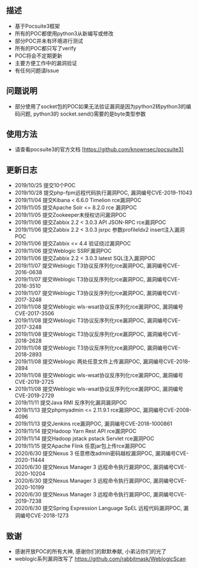 ## 描述
* 基于Pocsuite3框架
* 所有的POC都使用python3从新编写或修改
* 部分POC并未有环境进行测试
* 所有的POC都只写了verify
* POC将会不定期更新
* 主要方便工作中的漏洞验证
* 有任何问题请Issue

## 问题说明
* 部分使用了socket包的POC如果无法验证漏洞是因为python2转python3的编码问题, python3的 socket.send()需要的是byte类型参数

## 使用方法
* 请查看pocsuite3的官方文档 
[https://github.com/knownsec/pocsuite3]

## 更新日志
* 2019/10/25 提交10个POC
* 2019/10/28 提交php-fpm远程代码执行漏洞POC, 漏洞编号CVE-2019-11043
* 2019/11/04 提交Kibana < 6.6.0 Timelion rce漏洞POC
* 2019/11/05 提交Apache Solr <= 8.2.0 rce 漏洞POC
* 2019/11/05 提交Zookeeper未授权访问漏洞POC
* 2019/11/06 提交Zabbix 2.2 < 3.0.3 API JSON-RPC rce漏洞POC
* 2019/11/06 提交Zabbix 2.2 < 3.0.3 jsrpc 参数profileIdx2 insert注入漏洞POC
* 2019/11/06 提交Zabbix <= 4.4 验证绕过漏洞POC
* 2019/11/06 提交Weblogic SSRF漏洞POC
* 2019/11/06 提交Zabbix 2.2 < 3.0.3 latest SQL注入漏洞POC
* 2019/11/07 提交Weblogic T3协议反序列化rce漏洞POC, 漏洞编号CVE-2016-0638
* 2019/11/07 提交Weblogic T3协议反序列化rce漏洞POC, 漏洞编号CVE-2016-3510
* 2019/11/07 提交Weblogic T3协议反序列化rce漏洞POC, 漏洞编号CVE-2017-3248
* 2019/11/08 提交Weblogic wls-wsat协议反序列化rce漏洞POC, 漏洞编号CVE-2017-3506
* 2019/11/08 提交Weblogic T3协议反序列化rce漏洞POC, 漏洞编号CVE-2017-3248
* 2019/11/08 提交Weblogic T3协议反序列化rce漏洞POC, 漏洞编号CVE-2018-2628
* 2019/11/08 提交Weblogic T3协议反序列化rce漏洞POC, 漏洞编号CVE-2018-2893
* 2019/11/08 提交Weblogic 两处任意文件上传漏洞POC, 漏洞编号CVE-2018-2894
* 2019/11/08 提交Weblogic wls-wsat协议反序列化rce漏洞POC, 漏洞编号CVE-2019-2725
* 2019/11/08 提交Weblogic wls-wsat协议反序列化rce漏洞POC, 漏洞编号CVE-2019-2729
* 2019/11/11 提交Java RMI 反序列化漏洞漏洞POC
* 2019/11/13 提交phpmyadmin <= 2.11.9.1 rce漏洞POC, 漏洞编号CVE-2008-4096
* 2019/11/13 提交Jenkins rce漏洞POC, 漏洞编号CVE-2018-1000861
* 2019/11/14 提交Hadoop Yarn Rest API rce漏洞POC
* 2019/11/14 提交Hadoop jstack pstack Servlet rce漏洞POC
* 2019/11/15 提交Apache Flink 任意jar包上传rce漏洞POC
* 2020/6/30  提交Nexus 3 任意修改admin密码越权漏洞POC, 漏洞编号CVE-2020-11444
* 2020/6/30  提交Nexus Manager 3 远程命令执行漏洞POC, 漏洞编号CVE-2020-10204
* 2020/6/30  提交Nexus Manager 3 远程命令执行漏洞POC, 漏洞编号CVE-2020-10199
* 2020/6/30  提交Nexus Manager 3 远程命令执行漏洞POC, 漏洞编号CVE-2019-7238
* 2020/6/30  提交Spring Expression Language SpEL 远程代码漏洞POC, 漏洞编号CVE-2018-1273

## 致谢
* 感谢开放POC的所有大神, 感谢你们的默默奉献, 小弟沾你们的光了
* weblogic系列漏洞改写了 https://github.com/rabbitmask/WeblogicScan